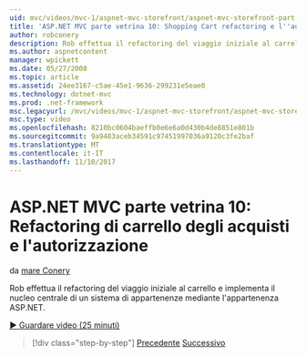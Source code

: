 ```yaml
---
uid: mvc/videos/mvc-1/aspnet-mvc-storefront/aspnet-mvc-storefront-part-10-shopping-cart-refactor-and-authorization
title: 'ASP.NET MVC parte vetrina 10: Shopping Cart refactoring e l''autorizzazione | Documenti Microsoft'
author: robconery
description: Rob effettua il refactoring del viaggio iniziale al carrello e implementa il nucleo centrale di un sistema di appartenenze mediante l'appartenenza ASP.NET.
ms.author: aspnetcontent
manager: wpickett
ms.date: 05/27/2008
ms.topic: article
ms.assetid: 24ee3167-c5ae-45e1-9636-299231e5eae0
ms.technology: dotnet-mvc
ms.prod: .net-framework
msc.legacyurl: /mvc/videos/mvc-1/aspnet-mvc-storefront/aspnet-mvc-storefront-part-10-shopping-cart-refactor-and-authorization
msc.type: video
ms.openlocfilehash: 8210bc0604baeffb0e6e6a0d430b4de8851e801b
ms.sourcegitcommit: 9a9483aceb34591c97451997036a9120c3fe2baf
ms.translationtype: MT
ms.contentlocale: it-IT
ms.lasthandoff: 11/10/2017
---
```

<a name="aspnet-mvc-storefront-part-10-shopping-cart-refactor-and-authorization"></a>ASP.NET MVC parte vetrina 10: Refactoring di carrello degli acquisti e l'autorizzazione
====================
da [mare Conery](https://github.com/robconery)

Rob effettua il refactoring del viaggio iniziale al carrello e implementa il nucleo centrale di un sistema di appartenenze mediante l'appartenenza ASP.NET.

[&#9654; Guardare video (25 minuti)](https://channel9.msdn.com/Blogs/ASP-NET-Site-Videos/aspnet-mvc-storefront-part-10-shopping-cart-refactor-and-authorization)

>[!div class="step-by-step"]
[Precedente](aspnet-mvc-storefront-part-9-the-shopping-cart.md)
[Successivo](aspnet-mvc-storefront-part-11-hooking-up-the-shopping-cart-and-using-components.md)
